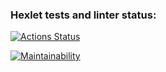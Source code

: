 ### Hexlet tests and linter status:
[![Actions Status](https://github.com/Enstrue/frontend-project-11/actions/workflows/hexlet-check.yml/badge.svg)](https://github.com/Enstrue/frontend-project-11/actions)

[![Maintainability](https://api.codeclimate.com/v1/badges/65837d1c21cbc45451ac/maintainability)](https://codeclimate.com/github/Enstrue/frontend-project-11/maintainability)